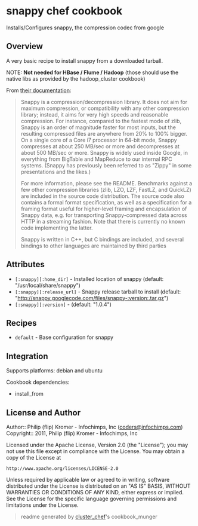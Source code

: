 # snappy chef cookbook

Installs/Configures snappy, the compression codec from google

## Overview

A very basic recipe to install snappy from a downloaded tarball.

NOTE: **Not needed for HBase / Flume / Hadoop** (those should use the native libs as provided by the hadoop_cluster cookbook)

From [their documentation](http://code.google.com/p/snappy/):

> Snappy is a compression/decompression library. It does not aim for maximum
> compression, or compatibility with any other compression library; instead, it
> aims for very high speeds and reasonable compression. For instance, compared
> to the fastest mode of zlib, Snappy is an order of magnitude faster for most
> inputs, but the resulting compressed files are anywhere from 20% to 100%
> bigger. On a single core of a Core i7 processor in 64-bit mode, Snappy
> compresses at about 250 MB/sec or more and decompresses at about 500 MB/sec or
> more.  Snappy is widely used inside Google, in everything from BigTable and
> MapReduce to our internal RPC systems. (Snappy has previously been referred to
> as "Zippy" in some presentations and the likes.)
>
> For more information, please see the README. Benchmarks against a few other
> compression libraries (zlib, LZO, LZF, FastLZ, and QuickLZ) are included in
> the source code distribution. The source code also contains a formal format
> specification, as well as a specification for a framing format useful for
> higher-level framing and encapsulation of Snappy data, e.g. for transporting
> Snappy-compressed data across HTTP in a streaming fashion. Note that there is
> currently no known code implementing the latter.
>
> Snappy is written in C++, but C bindings are included, and several bindings to
> other languages are maintained by third parties

## Attributes

* `[:snappy][:home_dir]`              - Installed location of snappy (default: "/usr/local/share/snappy")
* `[:snappy][:release_url]`           - Snappy release tarball to install (default: "http://snappy.googlecode.com/files/snappy-:version:.tar.gz")
* `[:snappy][:version]`               -  (default: "1.0.4")

## Recipes 

* `default`                  - Base configuration for snappy

## Integration

Supports platforms: debian and ubuntu

Cookbook dependencies:
* install_from


## License and Author

Author::                Philip (flip) Kromer - Infochimps, Inc (<coders@infochimps.com>)
Copyright::             2011, Philip (flip) Kromer - Infochimps, Inc

Licensed under the Apache License, Version 2.0 (the "License");
you may not use this file except in compliance with the License.
You may obtain a copy of the License at

    http://www.apache.org/licenses/LICENSE-2.0

Unless required by applicable law or agreed to in writing, software
distributed under the License is distributed on an "AS IS" BASIS,
WITHOUT WARRANTIES OR CONDITIONS OF ANY KIND, either express or implied.
See the License for the specific language governing permissions and
limitations under the License.

> readme generated by [cluster_chef](http://github.com/infochimps/cluster_chef)'s cookbook_munger
